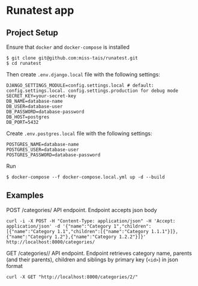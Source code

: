 # Runatest app #

## Project Setup

Ensure that `docker` and `docker-compose` is installed

```
$ git clone git@github.com:miss-tais/runatest.git
$ cd runatest
```

Then create `.env.django.local` file with the following settings:

```
DJANGO_SETTINGS_MODULE=config.settings.local # default: config.settings.local. config.settings.production for debug mode
SECRET_KEY=your-secret-key
DB_NAME=database-name
DB_USER=database-user
DB_PASSWORD=database-password
DB_HOST=postgres
DB_PORT=5432
```

Create `.env.postgres.local` file with the following settings:

```
POSTGRES_NAME=database-name
POSTGRES_USER=database-user
POSTGRES_PASSWORD=database-password
```

Run

```
$ docker-compose --f docker-compose.local.yml up -d --build
```

## Examples

POST /categories/ API endpoint. Endpoint accepts json body

```
curl -i -X POST -H "Content-Type: application/json" -H 'Accept: application/json' -d '{"name":"Category 1","children":[{"name":"Category 1.1","children":[{"name":"Category 1.1.1"}]},{"name":"Category 1.2"},{"name":"Category 1.2.2"}]}' http://localhost:8000/categories/ 
```

GET /categories/<id>/ API endpoint. Endpoint retrieves category name, parents (and their parents), 
children and siblings by primary key (`<id>`) in json format

```
curl -X GET "http://localhost:8000/categories/2/"
```
